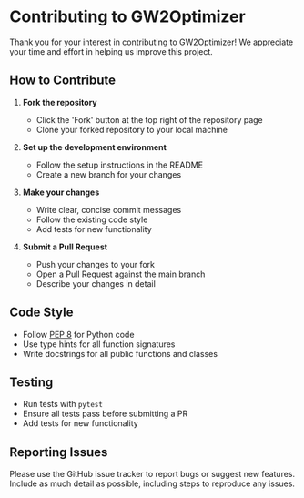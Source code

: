 # Contributing to GW2Optimizer

Thank you for your interest in contributing to GW2Optimizer! We appreciate your time and effort in helping us improve this project.

## How to Contribute

1. **Fork the repository**
   - Click the 'Fork' button at the top right of the repository page
   - Clone your forked repository to your local machine

2. **Set up the development environment**
   - Follow the setup instructions in the README
   - Create a new branch for your changes

3. **Make your changes**
   - Write clear, concise commit messages
   - Follow the existing code style
   - Add tests for new functionality

4. **Submit a Pull Request**
   - Push your changes to your fork
   - Open a Pull Request against the main branch
   - Describe your changes in detail

## Code Style

- Follow [PEP 8](https://www.python.org/dev/peps/pep-0008/) for Python code
- Use type hints for all function signatures
- Write docstrings for all public functions and classes

## Testing

- Run tests with `pytest`
- Ensure all tests pass before submitting a PR
- Add tests for new functionality

## Reporting Issues

Please use the GitHub issue tracker to report bugs or suggest new features. Include as much detail as possible, including steps to reproduce any issues.
